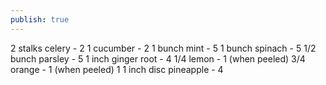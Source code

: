 ```yaml
---
publish: true
---
```

2 stalks celery - 2
1 cucumber - 2
1 bunch mint - 5
1 bunch spinach - 5
1/2 bunch parsley - 5
1 inch ginger root - 4
1/4 lemon - 1 (when peeled)
3/4 orange - 1 (when peeled)
1 1 inch disc pineapple - 4
